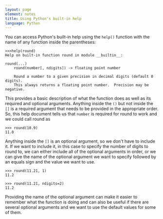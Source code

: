 ```yaml
---
layout: page
element: notes
title: Using Python's built-in help
language: Python
---
```


You can access Python's built-in help using the `help()` function with the name
of any function inside the parentheses:

```
>>>help(round)
Help on built-in function round in module __builtin__:

round(...)
    round(number[, ndigits]) -> floating point number
    
    Round a number to a given precision in decimal digits (default 0 digits).
    This always returns a floating point number.  Precision may be negative.
```

This provides a basic description of what the function does as well as its
required and optional arguments. Anything inside the `()` but not inside the
`[]` is a required argument that needs to be provided in the appropriate
order. So, this help document tells us that `number` is required for round to
work and we could call round as

```
>>> round(10.9)
11.0
```

Anything inside the `[]` is an optional argument, so we don't have to include
it. If we want to include it, in this case to specify the number of digits to
round to, we can either include all of the optional arguments in order, or we
can give the name of the optional argument we want to specify followed by an
equals sign and the value we want to use.

```
>>> round(11.21, 1)
11.2

>>> round(11.21, ndigits=2)
11.2
```

Providing the name of the optional argument can make it easier to remember what
the function is doing and can also be useful if there are several optional
arguments and we want to use the default values for some of them.
